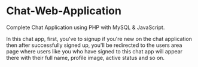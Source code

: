 # Chat-Web-Application
Complete Chat Application using PHP with MySQL &amp; JavaScript.

In this chat app, first, you've to signup if you're new on the chat application then after successfully signed up, you'll be redirected to the users area page where users like you who have signed to this chat app will appear there with their full name, profile image, active status and so on.

